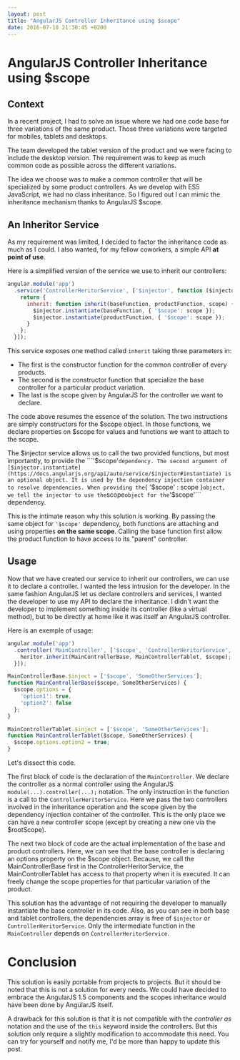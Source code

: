 ```yaml
---
layout: post
title: "AngularJS Controller Inheritance using $scope"
date: 2016-07-18 21:30:45 +0200
---
```


# AngularJS Controller Inheritance using $scope


## Context

In a recent project, I had to solve an issue where we had one code base for three variations of the same product.
Those three variations were targeted for mobiles, tablets and desktops.

The team developed the tablet version of the product and we were facing to include the desktop version.
The requirement was to keep as much common code as possible across the different variations.

The idea we choose was to make a common controller that will be specialized by some product controllers.
As we develop with ES5 JavaScript, we had no class inheritance.
So I figured out I can mimic the inheritance mechanism thanks to AngularJS $scope.


## An Inheritor Service

As my requirement was limited, I decided to factor the inheritance code as much as I could.
I also wanted, for my fellow coworkers, a simple API **at point of use**.

Here is a simplified version of the service we use to inherit our controllers:

``` js
angular.module('app')
  .service('ControllerHeritorService', ['$injector', function ($injector) {
    return {
      inherit: function inherit(baseFunction, productFunction, scope) {
        $injector.instantiate(baseFunction, { '$scope': scope });
        $injector.instantiate(productFunction, { '$scope': scope });
      }
    };
  }]);
```

This service exposes one method called ```inherit``` taking three parameters in:

- The first is the constructor function for the common controller of every products.
- The second is the constructor function that specialize the base controller for a particular product variation.
- The last is the scope given by AngularJS for the controller we want to declare.

The code above resumes the essence of the solution.
The two instructions are simply constructors for the $scope object.
In those functions, we declare properties on $scope for values and functions we want to attach to the scope.

The $injector service allows us to call the two provided functions, but most importantly, to provide the ```'$scope'``` dependency.
The second argument of [$injector.instantiate](https://docs.angularjs.org/api/auto/service/$injector#instantiate) is an optional object.
It is used by the dependency injection container to resolve dependencies.
When providing the ```{ '$scope' : scope }``` object, we tell the injector to use the ```scope``` object for the ```'$scope'``` dependency.

This is the intimate reason why this solution is working.
By passing the same object for ```'$scope'``` dependency, both functions are attaching and using properties **on the same scope**.
Calling the base function first allow the product function to have access to its "parent" controller.


## Usage

Now that we have created our service to inherit our controllers, we can use it to declare a controller.
I wanted the less intrusion for the developer.
In the same fashion AngularJS let us declare controllers and services,
I wanted the developer to use my API to declare the inheritance.
I didn't want the developer to implement something inside its controller (like a virtual method),
but to be directly at home like it was itself an AngularJS controller.

Here is an exemple of usage:

``` js
angular.module('app')
  .controller('MainController', ['$scope', 'ControllerHeritorService', function ($scope, heritor) {
    heritor.inherit(MainControllerBase, MainControllerTablet, $scope);
  }]);

MainControllerBase.$inject = ['$scope', 'SomeOtherServices'];
function MainControllerBase($scope, SomeOtherServices) {
  $scope.options = {
    'option1': true,
    'option2': false
  };
}

MainControllerTablet.$inject = ['$scope', 'SomeOtherServices'];
function MainControllerTablet($scope, SomeOtherServices) {
  $scope.options.option2 = true;
}
```

Let's dissect this code.

The first block of code is the declaration of the ```MainController```.
We declare the controller as a normal controller using the AngularJS ```module(...).controller(...);``` notation.
The only instruction in the function is a call to the ```ControllerHeritorService```.
Here we pass the two controllers involved in the inheritance operation and the scope given by the dependency injection container of the controller.
This is the only place we can have a new controller scope (except by creating a new one via the $rootScope).

The next two block of code are the actual implementation of the base and product controllers.
Here, we can see that the base controller is declaring an options property on the $scope object.
Because, we call the MainControllerBase first in the ControllerHeritorService, the MainControllerTablet has access to that property when it is executed.
It can freely change the scope properties for that particular variation of the product.

This solution has the advantage of not requiring the developer to manually instantiate the base controller in its code.
Also, as you can see in both base and tablet controllers, the dependencies array is free of ```$injector``` or ```ControllerHeritorService```.
Only the intermediate function in the ```MainController``` depends on ```ControllerHeritorService```.


# Conclusion

This solution is easily portable from projects to projects.
But it should be noted that this is not a solution for every needs.
We could have decided to embrace the AngularJS 1.5 components and the scopes inheritance would have been done by AngularJS itself.

A drawback for this solution is that it is not compatible with the _controller as_ notation and the use of the ```this``` keyword inside the controllers.
But this solution only require a slightly modification to accommodate this need.
You can try for yourself and notify me, I'd be more than happy to update this post.
